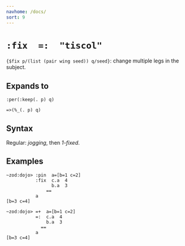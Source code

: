 ```yaml
---
navhome: /docs/
sort: 9
---
```


# `:fix  =:  "tiscol"` 

`{$fix p/(list (pair wing seed)) q/seed}`: change multiple legs in the subject.

## Expands to

```
:per(:keep(. p) q)
```

```
=>(%_(. p) q)
```

## Syntax

Regular: *jogging*, then *1-fixed*.

## Examples

```
~zod:dojo> :pin  a=[b=1 c=2]
           :fix  c.a  4
                 b.a  3
               ==
           a
[b=3 c=4]
```

```
~zod:dojo> =+  a=[b=1 c=2]
           =:  c.a  4
               b.a  3
             ==
           a
[b=3 c=4]
```
